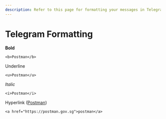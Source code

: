 ```yaml
---
description: Refer to this page for formatting your messages in Telegram.
---
```


# Telegram Formatting

**Bold**

```
<b>Postman</b>
```

Underline

```
<u>Postman</u>
```

_Italic_

```
<i>Postman</i>
```

Hyperlink ([Postman](https://postman.gov.sg/))

```
<a href="https://postman.gov.sg">postman</a>
```
